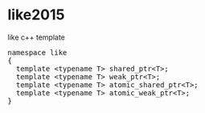 # like2015
like c++ template

<pre>
namespace like
{
  template &lt;typename T&gt; shared_ptr&lt;T&gt;;
  template &lt;typename T&gt; weak_ptr&lt;T&gt;;
  template &lt;typename T&gt; atomic_shared_ptr&lt;T&gt;;
  template &lt;typename T&gt; atomic_weak_ptr&lt;T&gt;;
}
</pre>
